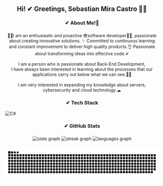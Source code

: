 <h2 align="center">Hi! ✔ Greetings, Sebastian Mira Castro 👋🏻</h2>

###

<h3 align="center">✔ About Me!👀</h3>

###

<p align="center">💪🏻I am an enthusiastic and proactive 😎software developer👨‍💻, passionate about creating innovative solutions. ✨ Committed to continuous learning and constant improvement to deliver high quality products.👌 Passionate about transforming ideas into effective code.✔<br><br>I am a person who is passionate about Back-End Development,<br>I have always been interested in learning about the processes that our applications carry out below what we can see.👀✨<br><br>I am very interested in expanding my knowledge about servers, cybersecurity and cloud technology.☁</p>

###

<h3 align="center">✔ Tech Stack</h3>

![C#](https://img.shields.io/badge/c%23-%23239120.svg?style=for-the-badge&logo=c-sharp&logoColor=white)

###

<h3 align="center">✔ GitHub Stats</h3>

###

<div align="center">
  <img src="https://github-readme-stats.vercel.app/api?username=sebastianmiracastro&hide_title=true&hide_rank=false&show_icons=true&include_all_commits=true&count_private=true&disable_animations=false&theme=shades-of-purple&locale=en&hide_border=false&custom_title=Sebastian%20Mira" height="150" alt="stats graph"  />
  <img src="https://streak-stats.demolab.com?user=sebastianmiracastro&locale=en&mode=weekly&theme=shades-of-purple&hide_border=false&border_radius=5&date_format=M%20j%5B,%20Y%5D" height="150" alt="streak graph"  />
  <img src="https://github-readme-stats.vercel.app/api/top-langs?username=sebastianmiracastro&locale=en&hide_title=true&layout=compact&card_width=320&langs_count=5&theme=shades-of-purple&hide_border=false" height="150" alt="languages graph"  />
</div>

###

<img src="https://raw.githubusercontent.com/sebastianmiracastro/sebastianmiracastro/output/snake.svg" alt="Snake animation" />

###
